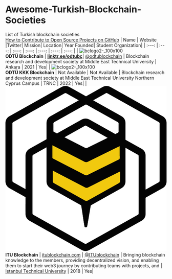 # Awesome-Turkish-Blockchain-Societies
List of Turkish blockchain societies  
[How to Contribute to Open Source Projects on GitHub](https://www.youtube.com/watch?v=waEb2c9NDL8)
| Name    |   Website  |Twitter| Mission| Location| Year Founded| Student Organization|
| :---:   | :---: | :---: |  :---: |  :---: |  :---: | :---: | 
| ![bclogo2-_100x100](https://user-images.githubusercontent.com/11755605/199741508-8a4b006f-0220-438d-8339-c5f2258bc814.jpg) </br> **ODTÜ Blockchain** | **[linktr.ee/odtubc](https://linktr.ee/odtubc)**|  [@odtublockchain](https://twitter.com/odtublockchain) | Blockchain research and development society at Middle East Technical University | Ankara | 2021 | Yes|
| ![bclogo2-_100x100](https://user-images.githubusercontent.com/32202283/199755139-5f67ae7b-24f9-40ac-a017-9af2dcd92a2d.png) </br> **ODTÜ KKK Blockchain** | Not Available |  Not Available | Blockchain research and development society at Middle East Technical University Northern Cyprus Campus | TRNC | 2022 | Yes|
| ![bclogo2-_100x100](https://raw.githubusercontent.com/itublockchain/NFT/main/logo-notext.png) </br> **ITU Blockchain** | [itublockchain.com](https://itublockchain.com) |  [@ITUblockchain](https://twitter.com/ITUblockchain) | Bringing blockchain knowledge to the members, providing decentralized vision, and enabling them to start their web3 journey by contributing teams with projects, and  | [Istanbul Technical University](https://itu.edu.tr/) | 2018 | Yes|